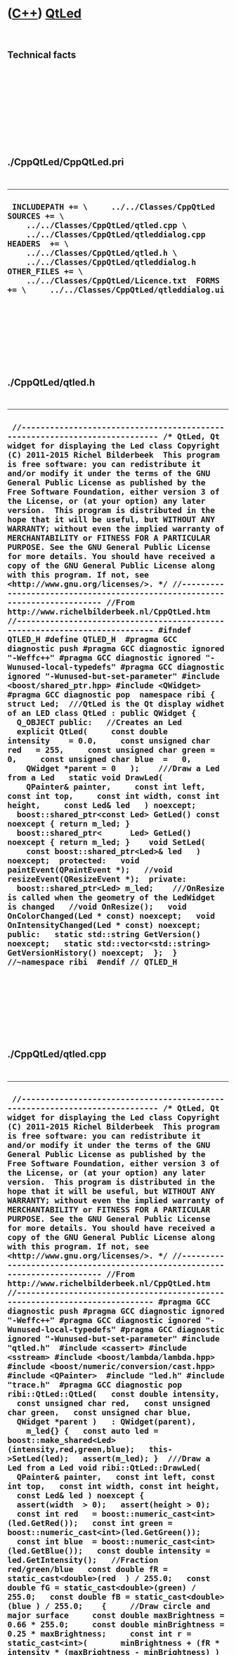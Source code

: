 
 

 

 

 

 

([C++](Cpp.md)) [QtLed](CppQtLed.md)
======================================

 

Technical facts
---------------

 

 

 

 

 

 

./CppQtLed/CppQtLed.pri
-----------------------

 

  ------------------------------------------------------------------------------------------------------------------------------------------------------------------------------------------------------------------------------------------------------------------------------------------------------------------------------------------------------------
  ` INCLUDEPATH += \     ../../Classes/CppQtLed  SOURCES += \     ../../Classes/CppQtLed/qtled.cpp \     ../../Classes/CppQtLed/qtleddialog.cpp  HEADERS  += \     ../../Classes/CppQtLed/qtled.h \     ../../Classes/CppQtLed/qtleddialog.h  OTHER_FILES += \     ../../Classes/CppQtLed/Licence.txt  FORMS += \     ../../Classes/CppQtLed/qtleddialog.ui`
  ------------------------------------------------------------------------------------------------------------------------------------------------------------------------------------------------------------------------------------------------------------------------------------------------------------------------------------------------------------

 

 

 

 

 

./CppQtLed/qtled.h
------------------

 

  -----------------------------------------------------------------------------------------------------------------------------------------------------------------------------------------------------------------------------------------------------------------------------------------------------------------------------------------------------------------------------------------------------------------------------------------------------------------------------------------------------------------------------------------------------------------------------------------------------------------------------------------------------------------------------------------------------------------------------------------------------------------------------------------------------------------------------------------------------------------------------------------------------------------------------------------------------------------------------------------------------------------------------------------------------------------------------------------------------------------------------------------------------------------------------------------------------------------------------------------------------------------------------------------------------------------------------------------------------------------------------------------------------------------------------------------------------------------------------------------------------------------------------------------------------------------------------------------------------------------------------------------------------------------------------------------------------------------------------------------------------------------------------------------------------------------------------------------------------------------------------------------------------------------------------------------------------------------------------------------------------------------------------------------------------------------------------------------------------------------------------------------------------------------------------------------------------------------------------------------------------------------------------------------------------------------------------------------------------------------------------------------------------------------------------------------------------------------------------------------------------------------------------------------------------------------------------------------------------
  ` //--------------------------------------------------------------------------- /* QtLed, Qt widget for displaying the Led class Copyright (C) 2011-2015 Richel Bilderbeek  This program is free software: you can redistribute it and/or modify it under the terms of the GNU General Public License as published by the Free Software Foundation, either version 3 of the License, or (at your option) any later version.  This program is distributed in the hope that it will be useful, but WITHOUT ANY WARRANTY; without even the implied warranty of MERCHANTABILITY or FITNESS FOR A PARTICULAR PURPOSE. See the GNU General Public License for more details. You should have received a copy of the GNU General Public License along with this program. If not, see <http://www.gnu.org/licenses/>. */ //--------------------------------------------------------------------------- //From http://www.richelbilderbeek.nl/CppQtLed.htm //--------------------------------------------------------------------------- #ifndef QTLED_H #define QTLED_H  #pragma GCC diagnostic push #pragma GCC diagnostic ignored "-Weffc++" #pragma GCC diagnostic ignored "-Wunused-local-typedefs" #pragma GCC diagnostic ignored "-Wunused-but-set-parameter" #include <boost/shared_ptr.hpp> #include <QWidget> #pragma GCC diagnostic pop  namespace ribi {  struct Led;  ///QtLed is the Qt display widhet of an LED class QtLed : public QWidget {   Q_OBJECT public:   //Creates an Led   explicit QtLed(     const double intensity    = 0.0,     const unsigned char red   = 255,     const unsigned char green =   0,     const unsigned char blue  =   0,     QWidget *parent = 0   );    ///Draw a Led from a Led   static void DrawLed(     QPainter& painter,     const int left, const int top,     const int width, const int height,     const Led& led   ) noexcept;     boost::shared_ptr<const Led> GetLed() const noexcept { return m_led; }   boost::shared_ptr<      Led> GetLed()       noexcept { return m_led; }    void SetLed(     const boost::shared_ptr<Led>& led   ) noexcept;  protected:   void paintEvent(QPaintEvent *);   //void resizeEvent(QResizeEvent *);  private:   boost::shared_ptr<Led> m_led;    ///OnResize is called when the geometry of the LedWidget is changed   //void OnResize();   void OnColorChanged(Led * const) noexcept;   void OnIntensityChanged(Led * const) noexcept;  public:   static std::string GetVersion() noexcept;   static std::vector<std::string> GetVersionHistory() noexcept;  };  } //~namespace ribi  #endif // QTLED_H`
  -----------------------------------------------------------------------------------------------------------------------------------------------------------------------------------------------------------------------------------------------------------------------------------------------------------------------------------------------------------------------------------------------------------------------------------------------------------------------------------------------------------------------------------------------------------------------------------------------------------------------------------------------------------------------------------------------------------------------------------------------------------------------------------------------------------------------------------------------------------------------------------------------------------------------------------------------------------------------------------------------------------------------------------------------------------------------------------------------------------------------------------------------------------------------------------------------------------------------------------------------------------------------------------------------------------------------------------------------------------------------------------------------------------------------------------------------------------------------------------------------------------------------------------------------------------------------------------------------------------------------------------------------------------------------------------------------------------------------------------------------------------------------------------------------------------------------------------------------------------------------------------------------------------------------------------------------------------------------------------------------------------------------------------------------------------------------------------------------------------------------------------------------------------------------------------------------------------------------------------------------------------------------------------------------------------------------------------------------------------------------------------------------------------------------------------------------------------------------------------------------------------------------------------------------------------------------------------------------------

 

 

 

 

 

./CppQtLed/qtled.cpp
--------------------

 

  ---------------------------------------------------------------------------------------------------------------------------------------------------------------------------------------------------------------------------------------------------------------------------------------------------------------------------------------------------------------------------------------------------------------------------------------------------------------------------------------------------------------------------------------------------------------------------------------------------------------------------------------------------------------------------------------------------------------------------------------------------------------------------------------------------------------------------------------------------------------------------------------------------------------------------------------------------------------------------------------------------------------------------------------------------------------------------------------------------------------------------------------------------------------------------------------------------------------------------------------------------------------------------------------------------------------------------------------------------------------------------------------------------------------------------------------------------------------------------------------------------------------------------------------------------------------------------------------------------------------------------------------------------------------------------------------------------------------------------------------------------------------------------------------------------------------------------------------------------------------------------------------------------------------------------------------------------------------------------------------------------------------------------------------------------------------------------------------------------------------------------------------------------------------------------------------------------------------------------------------------------------------------------------------------------------------------------------------------------------------------------------------------------------------------------------------------------------------------------------------------------------------------------------------------------------------------------------------------------------------------------------------------------------------------------------------------------------------------------------------------------------------------------------------------------------------------------------------------------------------------------------------------------------------------------------------------------------------------------------------------------------------------------------------------------------------------------------------------------------------------------------------------------------------------------------------------------------------------------------------------------------------------------------------------------------------------------------------------------------------------------------------------------------------------------------------------------------------------------------------------------------------------------------------------------------------------------------------------------------------------------------------------------------------------------------------------------------------------------------------------------------------------------------------------------------------------------------------------------------------------------------------------------------------------------------------------------------------------------------------------------------------------------------------------------------------------------------------------------------------------------------------------------------------------------------------------------------------------------------------------------------------------------------------------------------------------------------------------------------------------------------------------------------------------------------------------------------------------------------------------------------------------------------------------------------------------------------------------------------------------------------------------------------------------------------------------------------------------------------------------------------------------------------------------------------------------------------------------------------------------------------------------------------------------------------------------------------------------------------------------------------------------------------------------------------------------------------------------------------------------------------------------------------------------------------------------------------------------------------------------------------------------------------------------------------------------------------------------------------------------------------------------------------------------------------------------------------------------------------------------------------------------------------------------------------------------------------------------------------------------------------------------------------------------------------------------------------------------------------------------------------------------------------------------------------------------------------------------------------------------------------------------------------------------------------------------------------------------------------------------------------------------------------------------------------------------------------------------------------------------------------------------------------------------------------------------------------------------------------------------------------------------------------------------------------------------------------------------------------------------------------------------------------------------------------------------------------------------------------------------------------------------------------------------------------------------------------------------------------------------------------------------------------------------------------------------------------------------------------------------------------------------------------------------------------------------------------------------------------------------------------------------------------------------------------------------------------------------------------------------------------------------------------------------------------------------------------------------------------------------------------------------------------------------------------------------------------------------------------------------------------------------------------------------------------------------------------------------------------------------------------------------------------------------------------------------------------------------------------------------------------------------------------------------------------------------------------------------------------------------------------------------------------------------------------------------------------------------------------------------------------------------------------------------------------------------------------------------------------------------------------------------------------------------------------------------------------------------------------------------------------------------------------------------------------------------------------------------------------------------------------------------------------------------------------------------------------------------------------------------------------------------------------------------------------------------------------------------------------------------------------------------------------------------------------------------------------------------------------------------------------------------------------------------------------------------------------------------------------------------------------------------------------------------------------------------------------------------------------------------------------------------------------------------------------------------------------------------------------------------------------------------------------------------------------------------------------------------------------------------------------------------------------------------------------------------------------------------------------------------------------------------------------------------------------------------------------------------------------------------------------------------------------------------------------------------------------------------------------------------------------------------------------------------------------------------------
  ` //--------------------------------------------------------------------------- /* QtLed, Qt widget for displaying the Led class Copyright (C) 2011-2015 Richel Bilderbeek  This program is free software: you can redistribute it and/or modify it under the terms of the GNU General Public License as published by the Free Software Foundation, either version 3 of the License, or (at your option) any later version.  This program is distributed in the hope that it will be useful, but WITHOUT ANY WARRANTY; without even the implied warranty of MERCHANTABILITY or FITNESS FOR A PARTICULAR PURPOSE. See the GNU General Public License for more details. You should have received a copy of the GNU General Public License along with this program. If not, see <http://www.gnu.org/licenses/>. */ //--------------------------------------------------------------------------- //From http://www.richelbilderbeek.nl/CppQtLed.htm //--------------------------------------------------------------------------- #pragma GCC diagnostic push #pragma GCC diagnostic ignored "-Weffc++" #pragma GCC diagnostic ignored "-Wunused-local-typedefs" #pragma GCC diagnostic ignored "-Wunused-but-set-parameter" #include "qtled.h"  #include <cassert> #include <sstream> #include <boost/lambda/lambda.hpp> #include <boost/numeric/conversion/cast.hpp>  #include <QPainter>  #include "led.h" #include "trace.h"  #pragma GCC diagnostic pop  ribi::QtLed::QtLed(   const double intensity,   const unsigned char red,   const unsigned char green,   const unsigned char blue,   QWidget *parent )   : QWidget(parent),     m_led{} {   const auto led = boost::make_shared<Led>(intensity,red,green,blue);   this->SetLed(led);   assert(m_led); }  ///Draw a Led from a Led void ribi::QtLed::DrawLed(   QPainter& painter,   const int left, const int top,   const int width, const int height,   const Led& led ) noexcept {   assert(width  > 0);   assert(height > 0);   const int red   = boost::numeric_cast<int>(led.GetRed());   const int green = boost::numeric_cast<int>(led.GetGreen());   const int blue  = boost::numeric_cast<int>(led.GetBlue());   const double intensity = led.GetIntensity();   //Fraction red/green/blue   const double fR = static_cast<double>(red  ) / 255.0;   const double fG = static_cast<double>(green) / 255.0;   const double fB = static_cast<double>(blue ) / 255.0;    {     //Draw circle and major surface     const double maxBrightness = 0.66 * 255.0;     const double minBrightness = 0.25 * maxBrightness;     const int r = static_cast<int>(       minBrightness + (fR * intensity * (maxBrightness - minBrightness) ) );     const int g = static_cast<int>(       minBrightness + (fG * intensity * (maxBrightness - minBrightness) ) );     const int b = static_cast<int>(       minBrightness + (fB * intensity * (maxBrightness - minBrightness) ) );     assert( r >= 0 ); assert( r < 256);     assert( g >= 0 ); assert( g < 256);     assert( b >= 0 ); assert( b < 256);     const int pen_width = 1 + (std::min(width,height) / 25);     assert(pen_width > 0);     {       QPen pen = painter.pen();       pen.setWidth(pen_width);       pen.setColor(QColor(0,0,0));       painter.setPen(pen);     }     painter.setBrush(QBrush(QColor(r,g,b)));     painter.drawEllipse(       left + pen_width,       top + pen_width,       width  - (4 * pen_width),       height - (4 * pen_width)     );   }   {     //Draw topleft smaller lighter surface     const double maxBrightness = 1.00 * 255.0;     const double minBrightness = 0.25 * maxBrightness;     const int r = static_cast<int>(       minBrightness + (fR * intensity * (maxBrightness - minBrightness) ) );     const int g = static_cast<int>(       minBrightness + (fG * intensity * (maxBrightness - minBrightness) ) );     const int b = static_cast<int>(       minBrightness + (fB * intensity * (maxBrightness - minBrightness) ) );     assert( r >= 0 ); assert( r < 256);     assert( g >= 0 ); assert( g < 256);     assert( b >= 0 ); assert( b < 256);     const int x = left + (width  / 2) - (0.707 * static_cast<double>(width ) * 0.5);     const int y = top  + (height / 2) - (0.707 * static_cast<double>(height) * 0.5);     const int w = (0.707 * static_cast<double>(width ) * 0.5);     const int h = (0.707 * static_cast<double>(height) * 0.5);     {       QPen pen = painter.pen();       pen.setWidth(1);       pen.setColor(QColor(r,g,b));       painter.setPen(pen);     }     painter.setBrush(QBrush(QColor(r,g,b)));     painter.drawEllipse(x,y,w,h);   }   {     //Draw bottomright smaller darker surface     const double maxBrightness = 0.33 * 255.0;     const double minBrightness = 0.25 * maxBrightness;     const int r = static_cast<int>(       minBrightness + (fR * intensity * (maxBrightness - minBrightness) ) );     const int g = static_cast<int>(       minBrightness + (fG * intensity * (maxBrightness - minBrightness) ) );     const int b = static_cast<int>(       minBrightness + (fB * intensity * (maxBrightness - minBrightness) ) );     assert( r >= 0 ); assert( r < 256);     assert( g >= 0 ); assert( g < 256);     assert( b >= 0 ); assert( b < 256);     const int x = left + (width  / 2) - 1;     const int y = top  + (height / 2) - 1;     const int w = (0.707 * static_cast<double>(width ) * 0.5);     const int h = (0.707 * static_cast<double>(height) * 0.5);      {       QPen pen = painter.pen();       pen.setWidth(1);       pen.setColor(QColor(r,g,b));       painter.setPen(pen);     }     painter.setBrush(QBrush(QColor(r,g,b)));     painter.drawEllipse(x,y,w,h);   } }  std::string ribi::QtLed::GetVersion() noexcept {   return "1.0"; }  std::vector<std::string> ribi::QtLed::GetVersionHistory() noexcept {   return {     "2014-06-20: Version 1.0: initial version"   }; }  void ribi::QtLed::OnColorChanged(Led * const) noexcept {   this->update(); }  void ribi::QtLed::OnIntensityChanged(Led * const) noexcept {   this->update(); }  void ribi::QtLed::paintEvent(QPaintEvent *) {   QPainter p(this);   DrawLed(     p,     this->rect().left(),     this->rect().top(),     this->rect().width(),     this->rect().height(),     //this->geometry().left(),     //this->geometry().top(),     //this->geometry().width(),     //this->geometry().height(),     *m_led   ); }  void ribi::QtLed::SetLed(const boost::shared_ptr<Led>& led) noexcept {   const bool verbose{false};    assert(led);   if (m_led == led)   {     return;   }   if (verbose)   {     std::stringstream s;     s << "Setting led '" << (*led) << "'\n";   }    const auto blue_after = led->GetBlue();   const auto green_after = led->GetGreen();   const auto intensity_after = led->GetIntensity();   const auto red_after = led->GetRed();     bool blue_changed  = true;   bool green_changed  = true;   bool intensity_changed = true;   bool red_changed = true;    if (m_led)   {     const auto blue_before = m_led->GetBlue();     const auto green_before = m_led->GetGreen();     const auto intensity_before = m_led->GetIntensity();     const auto red_before = m_led->GetRed();      blue_changed  = blue_before != blue_after;     green_changed  = green_before != green_after;     intensity_changed = intensity_before != intensity_after;     red_changed = red_before != red_after;       if (verbose)     {       if (blue_changed)       {         std::stringstream s;         s           << "Blue will change from "           << blue_before           << " to "           << blue_after           << '\n'         ;         TRACE(s.str());       }       if (green_changed)       {         std::stringstream s;         s << "Green will change from " << green_before           << " to " << green_after << '\n';         TRACE(s.str());       }       if (intensity_changed)       {         std::stringstream s;         s << "Intensity will change from '" << intensity_before           << "' to '" << intensity_after << "'\n";         TRACE(s.str());       }       if (red_changed)       {         std::stringstream s;         s << "Red will change from " << red_before           << " to " << red_after << '\n';         TRACE(s.str());       }     }      //Disconnect m_led     m_led->m_signal_color_changed.disconnect(       boost::bind(&ribi::QtLed::OnColorChanged,this,boost::lambda::_1)     );     m_led->m_signal_intensity_changed.disconnect(       boost::bind(&ribi::QtLed::OnIntensityChanged,this,boost::lambda::_1)     );   }    //Replace m_led by the new one   m_led = led;    assert(m_led->GetBlue() == blue_after);   assert(m_led->GetGreen() == green_after);   assert(m_led->GetIntensity() == intensity_after);   assert(m_led->GetRed() == red_after);    m_led->m_signal_color_changed.connect(     boost::bind(&ribi::QtLed::OnColorChanged,this,boost::lambda::_1)   );   m_led->m_signal_intensity_changed.connect(     boost::bind(&ribi::QtLed::OnIntensityChanged,this,boost::lambda::_1)   );    //Emit everything that has changed   if (blue_changed || green_changed || red_changed)   {     m_led->m_signal_color_changed(m_led.get());   }   if (intensity_changed)   {     m_led->m_signal_intensity_changed(m_led.get());   }    assert( led ==  m_led);   assert(*led == *m_led); }`
  ---------------------------------------------------------------------------------------------------------------------------------------------------------------------------------------------------------------------------------------------------------------------------------------------------------------------------------------------------------------------------------------------------------------------------------------------------------------------------------------------------------------------------------------------------------------------------------------------------------------------------------------------------------------------------------------------------------------------------------------------------------------------------------------------------------------------------------------------------------------------------------------------------------------------------------------------------------------------------------------------------------------------------------------------------------------------------------------------------------------------------------------------------------------------------------------------------------------------------------------------------------------------------------------------------------------------------------------------------------------------------------------------------------------------------------------------------------------------------------------------------------------------------------------------------------------------------------------------------------------------------------------------------------------------------------------------------------------------------------------------------------------------------------------------------------------------------------------------------------------------------------------------------------------------------------------------------------------------------------------------------------------------------------------------------------------------------------------------------------------------------------------------------------------------------------------------------------------------------------------------------------------------------------------------------------------------------------------------------------------------------------------------------------------------------------------------------------------------------------------------------------------------------------------------------------------------------------------------------------------------------------------------------------------------------------------------------------------------------------------------------------------------------------------------------------------------------------------------------------------------------------------------------------------------------------------------------------------------------------------------------------------------------------------------------------------------------------------------------------------------------------------------------------------------------------------------------------------------------------------------------------------------------------------------------------------------------------------------------------------------------------------------------------------------------------------------------------------------------------------------------------------------------------------------------------------------------------------------------------------------------------------------------------------------------------------------------------------------------------------------------------------------------------------------------------------------------------------------------------------------------------------------------------------------------------------------------------------------------------------------------------------------------------------------------------------------------------------------------------------------------------------------------------------------------------------------------------------------------------------------------------------------------------------------------------------------------------------------------------------------------------------------------------------------------------------------------------------------------------------------------------------------------------------------------------------------------------------------------------------------------------------------------------------------------------------------------------------------------------------------------------------------------------------------------------------------------------------------------------------------------------------------------------------------------------------------------------------------------------------------------------------------------------------------------------------------------------------------------------------------------------------------------------------------------------------------------------------------------------------------------------------------------------------------------------------------------------------------------------------------------------------------------------------------------------------------------------------------------------------------------------------------------------------------------------------------------------------------------------------------------------------------------------------------------------------------------------------------------------------------------------------------------------------------------------------------------------------------------------------------------------------------------------------------------------------------------------------------------------------------------------------------------------------------------------------------------------------------------------------------------------------------------------------------------------------------------------------------------------------------------------------------------------------------------------------------------------------------------------------------------------------------------------------------------------------------------------------------------------------------------------------------------------------------------------------------------------------------------------------------------------------------------------------------------------------------------------------------------------------------------------------------------------------------------------------------------------------------------------------------------------------------------------------------------------------------------------------------------------------------------------------------------------------------------------------------------------------------------------------------------------------------------------------------------------------------------------------------------------------------------------------------------------------------------------------------------------------------------------------------------------------------------------------------------------------------------------------------------------------------------------------------------------------------------------------------------------------------------------------------------------------------------------------------------------------------------------------------------------------------------------------------------------------------------------------------------------------------------------------------------------------------------------------------------------------------------------------------------------------------------------------------------------------------------------------------------------------------------------------------------------------------------------------------------------------------------------------------------------------------------------------------------------------------------------------------------------------------------------------------------------------------------------------------------------------------------------------------------------------------------------------------------------------------------------------------------------------------------------------------------------------------------------------------------------------------------------------------------------------------------------------------------------------------------------------------------------------------------------------------------------------------------------------------------------------------------------------------------------------------------------------------------------------------------------------------------------------------------------------------------------------------------------------------------------------------------------------------------------------------------------------------------------------------------------------------------------------------------------------------------------------------------------------------------------------------------

 

 

 

 

 

./CppQtLed/qtleddialog.h
------------------------

 

  --------------------------------------------------------------------------------------------------------------------------------------------------------------------------------------------------------------------------------------------------------------------------------------------------------------------------------------------------------------------------------------------------------------------------------------------------------------------------------------------------------------------------------------------------------------------------------------------------------------------------------------------------------------------------------------------------------------------------------------------------------------------------------------------------------------------------------------------------------------------------------------------------------------------------------------------------------------------------------------------------------------------------------------------------------------------------------------------------------------------------------------------------------------------------------------------------------------------------------------------------------------------------------------------------------------------------------------------------------------------------------------------------------------------------------------------------------------------------------------------------------------------------------------------------------------------------------------------------------------------------------------------------------------------------------------------------------------------------------------------------------------------------------------------------------------------------------------------------------------------------------------------------------------------------------------------------------------------------------------------------------------------------------------------------------------------------------------------------------------------------------------------------------------------------------------------------------------------------------------------------------------------------------------------------------------------------------------------------------------------------
  ` //--------------------------------------------------------------------------- /* QtLedWidget, Qt widget for displaying the Led class Copyright (C) 2011-2015 Richel Bilderbeek  This program is free software: you can redistribute it and/or modify it under the terms of the GNU General Public License as published by the Free Software Foundation, either version 3 of the License, or (at your option) any later version.  This program is distributed in the hope that it will be useful, but WITHOUT ANY WARRANTY; without even the implied warranty of MERCHANTABILITY or FITNESS FOR A PARTICULAR PURPOSE. See the GNU General Public License for more details. You should have received a copy of the GNU General Public License along with this program. If not, see <http://www.gnu.org/licenses/>. */ //--------------------------------------------------------------------------- //From http://www.richelbilderbeek.nl/CppQtLedWidget.htm //--------------------------------------------------------------------------- #ifndef QTLEDDIALOG_H #define QTLEDDIALOG_H  #include <string> #include <vector>  #pragma GCC diagnostic push #pragma GCC diagnostic ignored "-Weffc++" #pragma GCC diagnostic ignored "-Wunused-local-typedefs" #pragma GCC diagnostic ignored "-Wunused-but-set-parameter" #include <boost/shared_ptr.hpp> #include "qthideandshowdialog.h" #pragma GCC diagnostic pop  namespace Ui {   class QtLedDialog; }  namespace ribi {  struct Led;  ///Displays an LED as a dialog class QtLedDialog : public ::ribi::QtHideAndShowDialog {   Q_OBJECT  public:   explicit QtLedDialog(QWidget *parent = 0);   QtLedDialog(const QtLedDialog&) = delete;   QtLedDialog& operator=(const QtLedDialog&) = delete;   ~QtLedDialog() noexcept;    void SetLed(const boost::shared_ptr<Led>& led) noexcept;   boost::shared_ptr<Led> GetLed() const noexcept { return m_led; }   private slots:   void on_box_blue_valueChanged(int arg1);   void on_box_green_valueChanged(int arg1);   void on_box_intensity_valueChanged(double arg1);   void on_box_red_valueChanged(int arg1);  private:   Ui::QtLedDialog *ui;    ///The LED to work on   boost::shared_ptr<Led> m_led;    void OnColorChanged(Led * const led) noexcept;   void OnIntensityChanged(Led * const led) noexcept; };  } //~namespace ribi  #endif // QTLEDDIALOG_H`
  --------------------------------------------------------------------------------------------------------------------------------------------------------------------------------------------------------------------------------------------------------------------------------------------------------------------------------------------------------------------------------------------------------------------------------------------------------------------------------------------------------------------------------------------------------------------------------------------------------------------------------------------------------------------------------------------------------------------------------------------------------------------------------------------------------------------------------------------------------------------------------------------------------------------------------------------------------------------------------------------------------------------------------------------------------------------------------------------------------------------------------------------------------------------------------------------------------------------------------------------------------------------------------------------------------------------------------------------------------------------------------------------------------------------------------------------------------------------------------------------------------------------------------------------------------------------------------------------------------------------------------------------------------------------------------------------------------------------------------------------------------------------------------------------------------------------------------------------------------------------------------------------------------------------------------------------------------------------------------------------------------------------------------------------------------------------------------------------------------------------------------------------------------------------------------------------------------------------------------------------------------------------------------------------------------------------------------------------------------------------------

 

 

 

 

 

./CppQtLed/qtleddialog.cpp
--------------------------

 

  -----------------------------------------------------------------------------------------------------------------------------------------------------------------------------------------------------------------------------------------------------------------------------------------------------------------------------------------------------------------------------------------------------------------------------------------------------------------------------------------------------------------------------------------------------------------------------------------------------------------------------------------------------------------------------------------------------------------------------------------------------------------------------------------------------------------------------------------------------------------------------------------------------------------------------------------------------------------------------------------------------------------------------------------------------------------------------------------------------------------------------------------------------------------------------------------------------------------------------------------------------------------------------------------------------------------------------------------------------------------------------------------------------------------------------------------------------------------------------------------------------------------------------------------------------------------------------------------------------------------------------------------------------------------------------------------------------------------------------------------------------------------------------------------------------------------------------------------------------------------------------------------------------------------------------------------------------------------------------------------------------------------------------------------------------------------------------------------------------------------------------------------------------------------------------------------------------------------------------------------------------------------------------------------------------------------------------------------------------------------------------------------------------------------------------------------------------------------------------------------------------------------------------------------------------------------------------------------------------------------------------------------------------------------------------------------------------------------------------------------------------------------------------------------------------------------------------------------------------------------------------------------------------------------------------------------------------------------------------------------------------------------------------------------------------------------------------------------------------------------------------------------------------------------------------------------------------------------------------------------------------------------------------------------------------------------------------------------------------------------------------------------------------------------------------------------------------------------------------------------------------------------------------------------------------------------------------------------------------------------------------------------------------------------------------------------------------------------------------------------------------------------------------------------------------------------------------------------------------------------------------------------------------------------------------------------------------------------------------------------------------------------------------------------------------------------------------------------------------------------------------------------------------------------------------------------------------------------------------------------------------------------------------------------------------------------------------------------------------------------------------------------------------------------------------------------------------------------------------------------------------------------------------------------------------------------------------------------------------------------------------------------------------------------------------------------------------------------------------------------------------------------------------------------------------------------------------------------------------------------------------------------------------------------------------------------------------------------------------------------------------------------------------------------------------------------------------------------------------------------------------------------------------------------------------------------------------------------------------------------------------------------------------------------------------------------------------------------------------------------------------------------------------------------------------------------------------------------
  ` //--------------------------------------------------------------------------- /* QtLedWidget, Qt led for displaying the Led class Copyright (C) 2011-2015 Richel Bilderbeek  This program is free software: you can redistribute it and/or modify it under the terms of the GNU General Public License as published by the Free Software Foundation, either version 3 of the License, or (at your option) any later version.  This program is distributed in the hope that it will be useful, but WITHOUT ANY WARRANTY; without even the implied warranty of MERCHANTABILITY or FITNESS FOR A PARTICULAR PURPOSE. See the GNU General Public License for more details. You should have received a copy of the GNU General Public License along with this program. If not, see <http://www.gnu.org/licenses/>. */ //--------------------------------------------------------------------------- //From http://www.richelbilderbeek.nl/CppQtLedWidget.htm //--------------------------------------------------------------------------- #include "qtleddialog.h"  #pragma GCC diagnostic push #pragma GCC diagnostic ignored "-Weffc++" #pragma GCC diagnostic ignored "-Wunused-local-typedefs" #pragma GCC diagnostic ignored "-Wunused-but-set-parameter" #include <cassert> #include <sstream>  #include <boost/lambda/bind.hpp> #include <boost/lambda/lambda.hpp>  #include "led.h" #include "trace.h" #include "ui_qtleddialog.h" #pragma GCC diagnostic pop  ribi::QtLedDialog::QtLedDialog(QWidget *parent)   : QtHideAndShowDialog(parent),     ui(new Ui::QtLedDialog),     m_led{} {   ui->setupUi(this); }  ribi::QtLedDialog::~QtLedDialog() noexcept {   delete ui; }  void ribi::QtLedDialog::on_box_intensity_valueChanged(double arg1) {   m_led->SetIntensity(arg1); }  void ribi::QtLedDialog::on_box_blue_valueChanged(int arg1) {   m_led->SetBlue(arg1); }  void ribi::QtLedDialog::on_box_green_valueChanged(int arg1) {   m_led->SetGreen(arg1); }  void ribi::QtLedDialog::on_box_red_valueChanged(int arg1) {   m_led->SetRed(arg1); }  void ribi::QtLedDialog::OnColorChanged(Led * const led) noexcept {   assert(led);   ui->box_red->setValue(led->GetRed());   ui->box_green->setValue(led->GetGreen());   ui->box_blue->setValue(led->GetBlue()); }  void ribi::QtLedDialog::OnIntensityChanged(Led * const led) noexcept {   assert(led);   ui->box_intensity->setValue(led->GetIntensity()); }  void ribi::QtLedDialog::SetLed(const boost::shared_ptr<Led>& led) noexcept {   const bool verbose{false};    assert(led);   if (m_led == led)   {     return;   }   if (verbose)   {     std::stringstream s;     s << "Setting led '" << (*led) << "'\n";   }    const auto blue_after      = led->GetBlue();   const auto green_after     = led->GetGreen();   const auto intensity_after = led->GetIntensity();   const auto red_after       = led->GetRed();     bool blue_changed  = true;   bool green_changed  = true;   bool intensity_changed = true;   bool red_changed = true;    if (m_led)   {     const auto blue_before  = m_led->GetBlue();     const auto green_before  = m_led->GetGreen();     const auto intensity_before = m_led->GetIntensity();     const auto red_before = m_led->GetRed();      blue_changed  = blue_before != blue_after;     green_changed  = green_before != green_after;     intensity_changed = intensity_before != intensity_after;     red_changed = red_before != red_after;      if (verbose)     {       if (blue_changed)       {         std::stringstream s;         s           << "Blue will change from "           << blue_before           << " to "           << blue_after           << '\n'         ;         TRACE(s.str());       }       if (green_changed)       {         std::stringstream s;         s << "Green will change from " << green_before           << " to " << green_after << '\n';         TRACE(s.str());       }       if (intensity_changed)       {         std::stringstream s;         s << "Intensity will change from " << intensity_before           << " to " << intensity_after << '\n';         TRACE(s.str());       }       if (red_changed)       {         std::stringstream s;         s << "Red will change from " << red_before           << " to " << red_after << '\n';         TRACE(s.str());       }     }      //Disconnect m_led     m_led->m_signal_color_changed.disconnect(       boost::bind(&ribi::QtLedDialog::OnColorChanged,this,boost::lambda::_1)     );     m_led->m_signal_intensity_changed.disconnect(       boost::bind(&ribi::QtLedDialog::OnIntensityChanged,this,boost::lambda::_1)     );   }    //Replace m_led by the new one   m_led = led;    assert(m_led->GetBlue() == blue_after );   assert(m_led->GetGreen()  == green_after );   assert(m_led->GetIntensity() == intensity_after);   assert(m_led->GetRed() == red_after);    m_led->m_signal_color_changed.connect(     boost::bind(&ribi::QtLedDialog::OnColorChanged,this,boost::lambda::_1)   );   m_led->m_signal_intensity_changed.connect(     boost::bind(&ribi::QtLedDialog::OnIntensityChanged,this,boost::lambda::_1)   );    //Emit everything that has changed   if (blue_changed || green_changed || red_changed)   {     m_led->m_signal_color_changed(m_led.get());   }   if (intensity_changed)   {     m_led->m_signal_intensity_changed(m_led.get());   }   assert( led ==  m_led);   assert(*led == *m_led); }`
  -----------------------------------------------------------------------------------------------------------------------------------------------------------------------------------------------------------------------------------------------------------------------------------------------------------------------------------------------------------------------------------------------------------------------------------------------------------------------------------------------------------------------------------------------------------------------------------------------------------------------------------------------------------------------------------------------------------------------------------------------------------------------------------------------------------------------------------------------------------------------------------------------------------------------------------------------------------------------------------------------------------------------------------------------------------------------------------------------------------------------------------------------------------------------------------------------------------------------------------------------------------------------------------------------------------------------------------------------------------------------------------------------------------------------------------------------------------------------------------------------------------------------------------------------------------------------------------------------------------------------------------------------------------------------------------------------------------------------------------------------------------------------------------------------------------------------------------------------------------------------------------------------------------------------------------------------------------------------------------------------------------------------------------------------------------------------------------------------------------------------------------------------------------------------------------------------------------------------------------------------------------------------------------------------------------------------------------------------------------------------------------------------------------------------------------------------------------------------------------------------------------------------------------------------------------------------------------------------------------------------------------------------------------------------------------------------------------------------------------------------------------------------------------------------------------------------------------------------------------------------------------------------------------------------------------------------------------------------------------------------------------------------------------------------------------------------------------------------------------------------------------------------------------------------------------------------------------------------------------------------------------------------------------------------------------------------------------------------------------------------------------------------------------------------------------------------------------------------------------------------------------------------------------------------------------------------------------------------------------------------------------------------------------------------------------------------------------------------------------------------------------------------------------------------------------------------------------------------------------------------------------------------------------------------------------------------------------------------------------------------------------------------------------------------------------------------------------------------------------------------------------------------------------------------------------------------------------------------------------------------------------------------------------------------------------------------------------------------------------------------------------------------------------------------------------------------------------------------------------------------------------------------------------------------------------------------------------------------------------------------------------------------------------------------------------------------------------------------------------------------------------------------------------------------------------------------------------------------------------------------------------------------------------------------------------------------------------------------------------------------------------------------------------------------------------------------------------------------------------------------------------------------------------------------------------------------------------------------------------------------------------------------------------------------------------------------------------------------------------------------------------------------------------------------------------------------------------------

 

 

 

 

 

 

